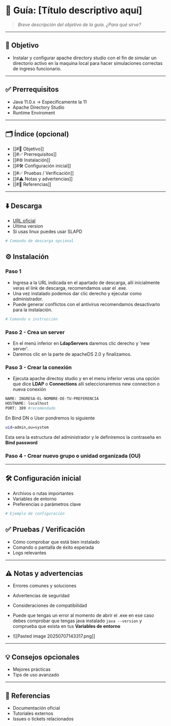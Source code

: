 # 📘 Guía: [Título descriptivo aquí]
> _Breve descripción del objetivo de la guía. ¿Para qué sirve?_

---

## 🎯 Objetivo
- Instalar y configurar apache directory studio con el fin de simular un directorio activo en la maquina local para hacer simulaciones correctas de ingreso funcionario.

---

## ✅ Prerrequisitos
- Java 11.0.x -> Especificamente la 11
- Apache Directory Studio
- Runtime Enviroment

---

## 🗂️ Índice (opcional)
- [[#🎯 Objetivo]]
- [[#✅ Prerrequisitos]]
- [[#⚙️ Instalación]]
- [[#🛠️ Configuración inicial]]
- [[#✅ Pruebas / Verificación]]
- [[#⚠️ Notas y advertencias]]
- [[#🔗 Referencias]]

---

## ⬇️ Descarga
- [URL oficial ](https://directory.apache.org/studio/download/download-windows.html)
- Ultima version
- Si usas linux puedes usar SLAPD

```bash
# Comando de descarga opcional
```

## ⚙️ Instalación
### Paso 1
- Ingresa a la URL indicada en el apartado de descarga, allí inicialmente veras el link de descarga, recomendamos usar el .exe.
- Una vez instalado podemos dar clic derecho y ejecutar como administrador.
- Puede generar conflictos con el antivirus recomendamos desactivarlo para la instalación.

```bash
# Comando o instrucción
```
### Paso 2 - Crea un server
- En el menú inferior en **LdapServers** daremos clic derecho y 'new server'.
- Daremos clic en la parte de apacheDS 2.0 y finalizamos.

### Paso 3 - Crear la conexión
- Ejecuta apache directoy studio y en el menu inferior veras una opción que dice **LDAP** o **Connections** allí seleccionaremos new connection o nueva conexión

```bash
NAME: INGRESA-EL-NOMBRE-DE-TU-PREFERENCIA
HOSTNAME: localhost
PORT: 389 #recomendado
```
En Bind DN o User pondremos lo siguiente

```bash
uid=admin,ou=system
```
Esta sera la estructura del administrador y le definiremos la contraseña en **Bind password** 

### Paso 4 - Crear nuevo grupo o unidad organizada (OU)


--- 
## 🛠️ Configuración inicial
- Archivos o rutas importantes
- Variables de entorno
- Preferencias o parámetros clave

``` bash
# Ejemplo de configuración
```

## ✅ Pruebas / Verificación
- Cómo comprobar que está bien instalado
- Comando o pantalla de éxito esperada 
- Logs relevantes
--- 

## ⚠️ Notas y advertencias
- Errores comunes y soluciones
- Advertencias de seguridad
- Consideraciones de compatibilidad

- Puede que tengas un error al momento de abrir el .exe en ese caso debes comprobar que tengas java instalado `java --version` y comprueba que exista en tus **Variables de entorno** 
- ![[Pasted image 20250707143317.png]]

--- 

## 💡 Consejos opcionales
- Mejores prácticas
- Tips de uso avanzado

--- 
## 🔗 Referencias
- Documentación oficial
- Tutoriales externos
- Issues o tickets relacionados